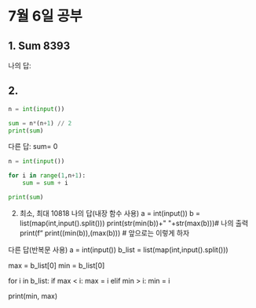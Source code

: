 # 7월 6일 공부

## 1.	Sum 8393 
나의 답:
## 2.	

``` python
n = int(input())

sum = n*(n+1) // 2
print(sum)
```

다른 답: sum= 0
``` python
n = int(input())

for i in range(1,n+1):
    sum = sum + i

print(sum)
```
2.	최소, 최대 10818
나의 답(내장 함수 사용)
a = int(input())
b = list(map(int,input().split()))
print(str(min(b))+" "+str(max(b)))# 나의 출력
print(f“
print((min(b)),(max(b))) # 앞으로는 이렇게 하자

다른 답(반복문 사용)
a = int(input())
b_list = list(map(int,input().split()))

max = b_list[0]
min = b_list[0]

for i in b_list:
    if max < i:
        max = i
    elif min > i:
        min = i
    
print(min, max)

